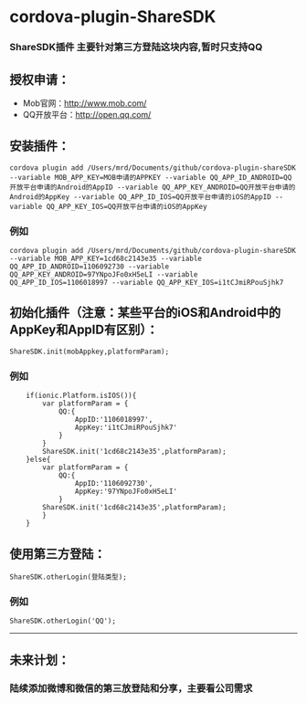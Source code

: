 # cordova-plugin-ShareSDK
### ShareSDK插件 主要针对第三方登陆这块内容,暂时只支持QQ
## 授权申请：
- Mob官网：http://www.mob.com/
- QQ开放平台：http://open.qq.com/
## 安装插件：
```
cordova plugin add /Users/mrd/Documents/github/cordova-plugin-shareSDK --variable MOB_APP_KEY=MOB申请的APPKEY --variable QQ_APP_ID_ANDROID=QQ开放平台申请的Android的AppID --variable QQ_APP_KEY_ANDROID=QQ开放平台申请的Android的AppKey --variable QQ_APP_ID_IOS=QQ开放平台申请的iOS的AppID --variable QQ_APP_KEY_IOS=QQ开放平台申请的iOS的AppKey 
```
### 例如
```
cordova plugin add /Users/mrd/Documents/github/cordova-plugin-shareSDK --variable MOB_APP_KEY=1cd68c2143e35 --variable QQ_APP_ID_ANDROID=1106092730 --variable QQ_APP_KEY_ANDROID=97YNpoJFo0xH5eLI --variable QQ_APP_ID_IOS=1106018997 --variable QQ_APP_KEY_IOS=i1tCJmiRPouSjhk7 
```

## 初始化插件（注意：某些平台的iOS和Android中的AppKey和AppID有区别）：
```
ShareSDK.init(mobAppkey,platformParam);
```
### 例如
```
    if(ionic.Platform.isIOS()){
        var platformParam = {
            QQ:{
                AppID:'1106018997',
                AppKey:'i1tCJmiRPouSjhk7'
            }
        }
        ShareSDK.init('1cd68c2143e35',platformParam);
    }else{
        var platformParam = {
            QQ:{
                AppID:'1106092730',
                AppKey:'97YNpoJFo0xH5eLI'
            }
        ShareSDK.init('1cd68c2143e35',platformParam);
        }
    }
```

## 使用第三方登陆：
```
ShareSDK.otherLogin(登陆类型);
```

### 例如
```
ShareSDK.otherLogin('QQ');
```

---

## 未来计划：
### 陆续添加微博和微信的第三放登陆和分享，主要看公司需求

